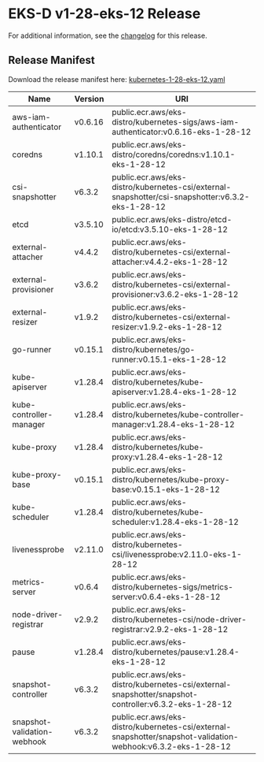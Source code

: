 # EKS-D v1-28-eks-12 Release

For additional information, see the [changelog](CHANGELOG-v1-28-eks-12.md) for this release.

## Release Manifest

Download the release manifest here: [kubernetes-1-28-eks-12.yaml](https://distro.eks.amazonaws.com/kubernetes-1-28/kubernetes-1-28-eks-12.yaml)

| Name | Version | URI |
|------|---------|-----|
| aws-iam-authenticator | v0.6.16 | public.ecr.aws/eks-distro/kubernetes-sigs/aws-iam-authenticator:v0.6.16-eks-1-28-12 |
| coredns | v1.10.1 | public.ecr.aws/eks-distro/coredns/coredns:v1.10.1-eks-1-28-12 |
| csi-snapshotter | v6.3.2 | public.ecr.aws/eks-distro/kubernetes-csi/external-snapshotter/csi-snapshotter:v6.3.2-eks-1-28-12 |
| etcd | v3.5.10 | public.ecr.aws/eks-distro/etcd-io/etcd:v3.5.10-eks-1-28-12 |
| external-attacher | v4.4.2 | public.ecr.aws/eks-distro/kubernetes-csi/external-attacher:v4.4.2-eks-1-28-12 |
| external-provisioner | v3.6.2 | public.ecr.aws/eks-distro/kubernetes-csi/external-provisioner:v3.6.2-eks-1-28-12 |
| external-resizer | v1.9.2 | public.ecr.aws/eks-distro/kubernetes-csi/external-resizer:v1.9.2-eks-1-28-12 |
| go-runner | v0.15.1 | public.ecr.aws/eks-distro/kubernetes/go-runner:v0.15.1-eks-1-28-12 |
| kube-apiserver | v1.28.4 | public.ecr.aws/eks-distro/kubernetes/kube-apiserver:v1.28.4-eks-1-28-12 |
| kube-controller-manager | v1.28.4 | public.ecr.aws/eks-distro/kubernetes/kube-controller-manager:v1.28.4-eks-1-28-12 |
| kube-proxy | v1.28.4 | public.ecr.aws/eks-distro/kubernetes/kube-proxy:v1.28.4-eks-1-28-12 |
| kube-proxy-base | v0.15.1 | public.ecr.aws/eks-distro/kubernetes/kube-proxy-base:v0.15.1-eks-1-28-12 |
| kube-scheduler | v1.28.4 | public.ecr.aws/eks-distro/kubernetes/kube-scheduler:v1.28.4-eks-1-28-12 |
| livenessprobe | v2.11.0 | public.ecr.aws/eks-distro/kubernetes-csi/livenessprobe:v2.11.0-eks-1-28-12 |
| metrics-server | v0.6.4 | public.ecr.aws/eks-distro/kubernetes-sigs/metrics-server:v0.6.4-eks-1-28-12 |
| node-driver-registrar | v2.9.2 | public.ecr.aws/eks-distro/kubernetes-csi/node-driver-registrar:v2.9.2-eks-1-28-12 |
| pause | v1.28.4 | public.ecr.aws/eks-distro/kubernetes/pause:v1.28.4-eks-1-28-12 |
| snapshot-controller | v6.3.2 | public.ecr.aws/eks-distro/kubernetes-csi/external-snapshotter/snapshot-controller:v6.3.2-eks-1-28-12 |
| snapshot-validation-webhook | v6.3.2 | public.ecr.aws/eks-distro/kubernetes-csi/external-snapshotter/snapshot-validation-webhook:v6.3.2-eks-1-28-12 |
